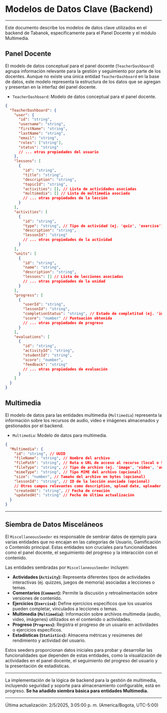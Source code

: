# Modelos de Datos Clave (Backend)

---

Este documento describe los modelos de datos clave utilizados en el backend de Tabanok, específicamente para el Panel Docente y el módulo Multimedia.

## Panel Docente

El modelo de datos conceptual para el panel docente (`TeacherDashboard`) agrupa información relevante para la gestión y seguimiento por parte de los docentes. Aunque no existe una única entidad `TeacherDashboard` en la base de datos, este modelo representa la estructura de los datos que se agregan y presentan en la interfaz del panel docente.

*   `TeacherDashboard`: Modelo de datos conceptual para el panel docente.

```json
{
  "TeacherDashboard": {
    "user": {
      "id": "string",
      "username": "string",
      "firstName": "string",
      "lastName": "string",
      "email": "string",
      "roles": ["string"],
      "status": "string"
      // ... otras propiedades del usuario
    },
    "lessons": [
      {
        "id": "string",
        "title": "string",
        "description": "string",
        "topicId": "string",
        "activities": [], // Lista de actividades asociadas
        "multimedia": [] // Lista de multimedia asociada
        // ... otras propiedades de la lección
      }
    ],
    "activities": [
      {
        "id": "string",
        "type": "string", // Tipo de actividad (ej. 'quiz', 'exercise')
        "description": "string",
        "lessonId": "string"
        // ... otras propiedades de la actividad
      }
    ],
    "units": [
      {
        "id": "string",
        "name": "string",
        "description": "string",
        "lessons": [] // Lista de lecciones asociadas
        // ... otras propiedades de la unidad
      }
    ],
    "progress": [
      {
        "userId": "string",
        "lessonId": "string",
        "completionStatus": "string", // Estado de completitud (ej. 'in-progress', 'completed')
        "score": "number" // Puntuación obtenida
        // ... otras propiedades de progreso
      }
    ],
    "evaluations": [
      {
        "id": "string",
        "activityId": "string",
        "studentId": "string",
        "score": "number",
        "feedback": "string"
        // ... otras propiedades de evaluación
      }
    ]
  }
}
```

## Multimedia

El modelo de datos para las entidades multimedia (`Multimedia`) representa la información sobre los recursos de audio, video e imágenes almacenados y gestionados por el backend.

*   `Multimedia`: Modelo de datos para multimedia.

```json
{
  "Multimedia": {
    "id": "string", // UUID
    "fileName": "string", // Nombre del archivo
    "filePath": "string", // Ruta o URL de acceso al recurso (local o S3)
    "fileType": "string", // Tipo de archivo (ej. 'image', 'video', 'audio')
    "mimeType": "string", // Tipo MIME del archivo (opcional)
    "size": "number", // Tamaño del archivo en bytes (opcional)
    "lessonId": "string", // ID de la lección asociada (opcional)
    // Otros campos relevantes como description, upload date, uploader user pueden ser añadidos
    "createdAt": "string", // Fecha de creación
    "updatedAt": "string" // Fecha de última actualización
  }
}
```

---

## Siembra de Datos Misceláneos

El `MiscellaneousSeeder` es responsable de sembrar datos de ejemplo para varias entidades que no encajan en las categorías de Usuario, Gamificación o Contenido principal. Estas entidades son cruciales para funcionalidades como el panel docente, el seguimiento del progreso y la interacción con el contenido.

Las entidades sembradas por `MiscellaneousSeeder` incluyen:

-   **Actividades (`Activity`):** Representa diferentes tipos de actividades interactivas (ej. quizzes, juegos de memoria) asociadas a lecciones o temas.
-   **Comentarios (`Comment`):** Permite la discusión y retroalimentación sobre versiones de contenido.
-   **Ejercicios (`Exercise`):** Define ejercicios específicos que los usuarios pueden completar, vinculados a lecciones o temas.
-   **Multimedia (`Multimedia`):** Información sobre archivos multimedia (audio, video, imágenes) utilizados en el contenido o actividades.
-   **Progreso (`Progress`):** Registra el progreso de un usuario en actividades o ejercicios específicos.
-   **Estadísticas (`Statistics`):** Almacena métricas y resúmenes del rendimiento y actividad del usuario.

Estos seeders proporcionan datos iniciales para probar y desarrollar las funcionalidades que dependen de estas entidades, como la visualización de actividades en el panel docente, el seguimiento del progreso del usuario y la presentación de estadísticas.

---

La implementación de la lógica de backend para la gestión de multimedia, incluyendo seguridad y soporte para almacenamiento configurable, está en progreso. **Se ha añadido siembra básica para entidades Multimedia.**

---

Última actualización: 2/5/2025, 3:05:00 p. m. (America/Bogota, UTC-5:00)
